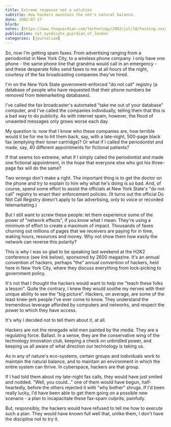 ```yaml
---
title: Extreme response not a solution
subtitle: How hackers maintain the net's natural balance.
date: 2002-07-17
blurb: 
notes: [https://www.theguardian.com/technology/2002/jul/18/hacking.security](https://www.theguardian.com/technology/2002/jul/18/hacking.security "https://www.theguardian.com/technology/2002/jul/18/hacking.security")
publication: nyt_syndicate_guardian_of_london
categories: [journalism]
---
```


So, now I'm getting spam faxes. From advertising ranging from a periodontist in New York City, to a wireless phone company. I only have one phone - the same phone line that grandma would call in an emergency - and these desperate folks send faxes to me at all hours of the night, courtesy of the fax broadcasting companies they've hired.

I'm on the New York State government-enforced "do not call" registry (a database of people who have requested that their phone numbers be removed from telemarketing databases).

I've called the fax broadcaster's automated "take me out of your database" computer, and I've called the companies individually, telling them that this is a bad way to do publicity. As with internet spam, however, the flood of unwanted messages only grows worse each day.

My question is: now that I know who these companies are, how terrible would it be for me to hit them back, say, with a late-night, 500-page black fax (emptying their toner cartridge)? Or what if I called the periodontist and made, say, 40 different appointments for fictional patients?

If that seems too extreme, what if I simply called the periodontist and made one fictional appointment, in the hope that everyone else who got his three-page fax will do the same?

Two wrongs don't make a right. The important thing is to get the doctor on the phone and try to explain to him why what he's doing is so bad. And, of course, spend some effort to assist the officials at New York State's "do not call" registry to enact their enforcement policies. (It turns out the official Do Not Call Registry doesn't apply to fax advertising, only to voice or recorded telemarketing.)

But I still want to screw these people: let them experience some of the power of "network effects", if you know what I mean. They're using a minimum of effort to create a maximum of impact. Thousands of faxes churning out millions of pages that we receivers are paying for in time, waking hours, resources and money. Why not show them how easily the network can reverse this polarity?

This is why I was so glad to be speaking last weekend at the H2K2 conference (see link below), sponsored by 2600 magazine. It's an annual convention of hackers, perhaps "the" annual convention of hackers, held here in New York City, where they discuss everything from lock-picking to government policy.

It's not that I thought the hackers would want to help me "teach these folks a lesson". Quite the contrary, I knew they would soothe my nerves with their unique ability to see the "big picture". Hackers, on average, are some of the least knee-jerk people I've ever come to know. They understand the tremendous leverage afforded by computers and networks, and respect the power to which they have access.

It's why I decided not to tell them about it, at all.

Hackers are not the renegade wild men painted by the media. They are a regulating force. Ballast. In a sense, they are the conservative wing of the technology innovation club, keeping a check on unbridled power, and keeping us all aware of what direction our technology is taking us.

As in any of nature's eco-systems, certain groups and individuals work to maintain the natural balance, and to maintain an environment in which the entire system can thrive. In cyberspace, hackers are that group.

If I had told them about my late-night fax calls, they would have just smiled and nodded. "Well, you could..." one of them would have begun, half-heartedly, before the others rejected it with "why bother" shrugs. If I'd been really lucky, I'd have been able to get them going on a possible new scenario - a plan to incapacitate these fax-spam culprits, painfully.

But, responsibly, the hackers would have refused to tell me how to execute such a plan. They would have known full well that, unlike them, I don't have the discipline not to try it.
